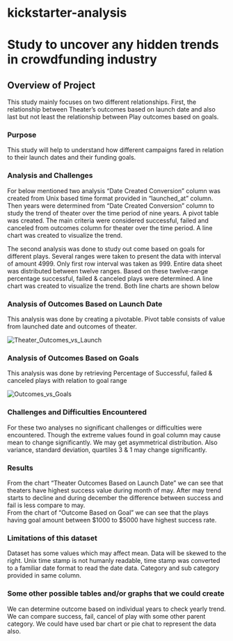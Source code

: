 # kickstarter-analysis

# Study to uncover any hidden trends in crowdfunding industry

## Overview of Project
This study mainly focuses on two different relationships. First, the relationship between Theater’s outcomes based on launch date and also last but not least the relationship between Play outcomes based on goals. 
### Purpose
This study will help to understand how different campaigns fared in relation to their launch dates and their funding goals. 

### Analysis and Challenges

For below mentioned two analysis “Date Created Conversion” column was created from Unix based time format provided in “launched_at” column. Then years were determined from “Date Created Conversion” column to study the trend of theater over the time period of nine years. A pivot table was created. The main criteria were considered successful, failed and canceled from outcomes column for theater over the time period. A line chart was created to visualize the trend.

The second analysis was done to study out come based on goals for different plays. Several ranges were taken to present the data with interval of amount 4999. Only first row interval was taken as 999. Entire data sheet was distributed between twelve ranges. Based on these twelve-range percentage successful, failed & canceled plays were determined. A line chart was created to visualize the trend. Both line charts are shown below      
       
### Analysis of Outcomes Based on Launch Date

This analysis was done by creating a pivotable. Pivot table consists of value from launched date and outcomes of theater. 

![Theater_Outcomes_vs_Launch](https://user-images.githubusercontent.com/85950281/124354807-e3236300-dbdb-11eb-8c2d-f02fdd1ba1f2.png)

### Analysis of Outcomes Based on Goals 

This analysis was done by retrieving Percentage of Successful, failed & canceled plays with relation to goal range  

![Outcomes_vs_Goals](https://user-images.githubusercontent.com/85950281/124354854-2bdb1c00-dbdc-11eb-94d3-f80212b79601.png)

### Challenges and Difficulties Encountered

For these two analyses no significant challenges or difficulties were encountered. Though the extreme values found in goal column may cause mean to change significantly. We may get asymmetrical distribution. Also variance, standard deviation, quartiles 3 & 1 may change significantly. 

### Results

From the chart “Theater Outcomes Based on Launch Date” we can see that theaters have highest success value during month of may. After may trend starts to decline and during december the difference between success and fail is less compare to may.       
From the chart of “Outcome Based on Goal” we can see that the plays having goal amount between $1000 to $5000 have highest success rate.    

### Limitations of this dataset

Dataset has some values which may affect mean. Data will be skewed to the right. Unix time stamp is not humanly readable, time stamp was converted to a familiar date format to read the date data. Category and sub category provided in same column.  

### Some other possible tables and/or graphs that we could create

We can determine outcome based on individual years to check yearly trend. We can compare success, fail, cancel of play with some other parent category. We could have used bar chart or pie chat to represent the data also. 
